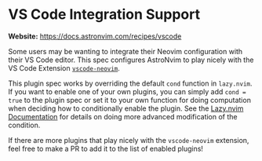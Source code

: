 # VS Code Integration Support

**Website:** <https://docs.astronvim.com/recipes/vscode>

Some users may be wanting to integrate their Neovim configuration with their VS Code editor. This spec configures AstroNvim to play nicely with the VS Code Extension [`vscode-neovim`](https://github.com/vscode-neovim/vscode-neovim).

This plugin spec works by overriding the default `cond` function in `lazy.nvim`. If you want to enable one of your own plugins, you can simply add `cond = true` to the plugin spec or set it to your own function for doing computation when deciding how to conditionally enable the plugin. See the [Lazy.nvim Documentation](https://github.com/folke/lazy.nvim?tab=readme-ov-file#-plugin-spec) for details on doing more advanced modification of the condition.

If there are more plugins that play nicely with the `vscode-neovim` extension, feel free to make a PR to add it to the list of enabled plugins!

<!-- vim: set ft=markdown: -->